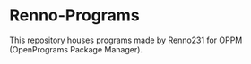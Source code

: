 # Renno-Programs
This repository houses programs made by Renno231 for OPPM (OpenPrograms Package Manager).
